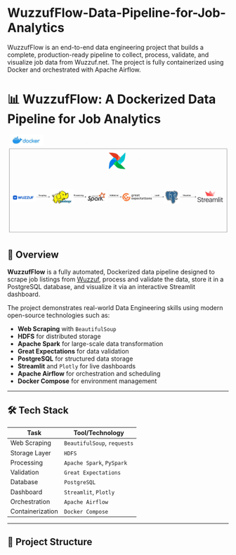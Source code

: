 # WuzzufFlow-Data-Pipeline-for-Job-Analytics
WuzzufFlow is an end-to-end data engineering project that builds a complete, production-ready pipeline to collect, process, validate, and visualize job data from Wuzzuf.net. The project is fully containerized using Docker and orchestrated with Apache Airflow.

# 📊 WuzzufFlow: A Dockerized Data Pipeline for Job Analytics

![Workflow](Images/Workflow.jpg)

## 🚀 Overview

**WuzzufFlow** is a fully automated, Dockerized data pipeline designed to scrape job listings from [Wuzzuf](https://wuzzuf.net), process and validate the data, store it in a PostgreSQL database, and visualize it via an interactive Streamlit dashboard.

The project demonstrates real-world Data Engineering skills using modern open-source technologies such as:

- **Web Scraping** with `BeautifulSoup`
- **HDFS** for distributed storage
- **Apache Spark** for large-scale data transformation
- **Great Expectations** for data validation
- **PostgreSQL** for structured data storage
- **Streamlit** and `Plotly` for live dashboards
- **Apache Airflow** for orchestration and scheduling
- **Docker Compose** for environment management

---

## 🛠️ Tech Stack

| Task             | Tool/Technology             |
|------------------|-----------------------------|
| Web Scraping     | `BeautifulSoup`, `requests` |
| Storage Layer    | `HDFS`                      |
| Processing       | `Apache Spark`, `PySpark`   |
| Validation       | `Great Expectations`        |
| Database         | `PostgreSQL`                |
| Dashboard        | `Streamlit`, `Plotly`       |
| Orchestration    | `Apache Airflow`            |
| Containerization | `Docker Compose`            |

---

## 📂 Project Structure

